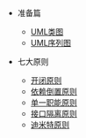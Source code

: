 * 准备篇
  * [UML类图](https://www.jianshu.com/p/ff7604e979c2)
  * [UML序列图]()

* 七大原则
  * [开闭原则](https://www.jianshu.com/p/8e7f60e5fb91)
  * [依赖倒置原则](docs/dependency_inversion.md)
  * [单一职能原则](docs/single_responsibility.md)
  * [接口隔离原则](docs/Interface_Segregation.md)
  * [迪米特原则](docs/law_of_demeter.md)
  